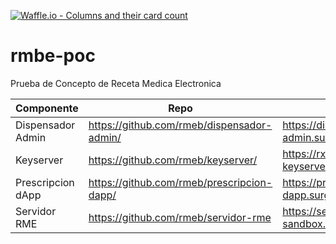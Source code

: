 [![Waffle.io - Columns and their card count](https://badge.waffle.io/rmeb/rmbe-poc.png?columns=all)](https://waffle.io/rmeb/rmbe-poc?utm_source=badge)
# rmbe-poc
Prueba de Concepto de Receta Medica Electronica

|  Componente       |   Repo                                     | Deploy                             |
|-------------------|--------------------------------------------|------------------------------------|
| Dispensador Admin | https://github.com/rmeb/dispensador-admin/ | https://dispensador-admin.surge.sh |
| Keyserver         | https://github.com/rmeb/keyserver/         | https://rx-keyserver.herokuapp.com |
| Prescripcion dApp | https://github.com/rmeb/prescripcion-dapp/ | https://prescripcion-dapp.surge.sh  |
| Servidor RME      | https://github.com/rmeb/servidor-rme       | https://servidor-rme-sandbox.herokuapp.com |
